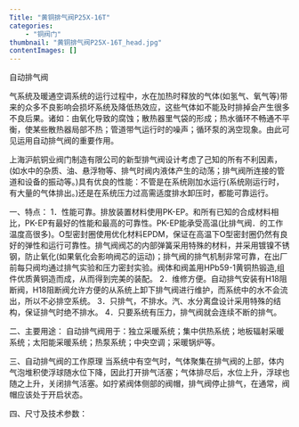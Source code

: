 ```yaml
---
Title: "黄铜排气阀P25X-16T"
categories:
    - "铜阀门"
thumbnail: "黄铜排气阀P25X-16T_head.jpg"
contentImages: []
---
```

自动排气阀

气系统及暖通空调系统的运行过程中，水在加热时释放的气体(如氢气、氧气等)带来的众多不良影响会损坏系统及降低热效应，这些气体如不能及时排掉会产生很多不良后果。诸如：由氧化导致的腐蚀；散热器里气袋的形成；热水循环不畅通不平衡，使某些散热器局部不热；管道带气运行时的噪声；循环泵的涡空现象。由此可见运用自动排气阀的重要作用。

上海沪航铜业阀门制造有限公司的新型排气阀设计考虑了己知的所有不利因素， (如水中的杂质、油、悬浮物等、排气时阀内液体产生的动荡；排气阀所连接的管道和设备的振动等。)具有优良的性能：不管是在系统刚加水运行(系统刚运行时，有大量的气体排出。)还是在系统压力过高需适度排水卸压时，都能可靠运行。

一、特点：
 1．性能可靠。排放装置材料使用PK-EP。和所有已知的合成材料相比，PK-EP有最好的性能和最高的可靠性。PK-EP能承受高温(比排气阀．的工作温度高很多)。O型密封圈使用优化材料EPDM，保证在高温下O型密封圈仍然有良好的弹性和运行可靠性。排气阀阀芯的内部弹簧采用特殊的材料，并采用镀镍不锈钢，防止氧化(如果氧化会影响阀芯的运动)；排气阀的排气机制非常可靠，在出厂前每只阀均通过排气实验和压力密封实验。阀体和阀盖用HPb59-1黄铜热锻造,组件优质黄铜造而成，从而得到完美的装配。
 2．维修方便。自动排气安装有H18阻断阀，H18阻断阀允许方便的从系统上卸下排气阀进行维护，而系统中的水不会流出，所以不必排空系统。
 3．只排气，不排水。汽、水分离盘设计采用特殊的结构，保证排气时绝不排水。
 4．只要系统有压力，排气阀就会连续不断的排气。

二、主要用途：
 自动排气阀用于：独立采暖系统；集中供热系统；地板辐射采暖系统；太阳能采暖系统；热泵系统；中央空调；采暖锅炉等。

三、自动排气阀的工作原理
 当系统中有空气时，气体聚集在排气阀的上部，体内气泡堆积使浮球随水位下降，因此打开排气活塞；气体排尽后，水位上升，浮球也随之上升，关闭排气活塞。如拧紧阀体侧部的阀帽，排气阀停止排气，在通常，阀帽应该处于开启状态。

四、尺寸及技术参数：


